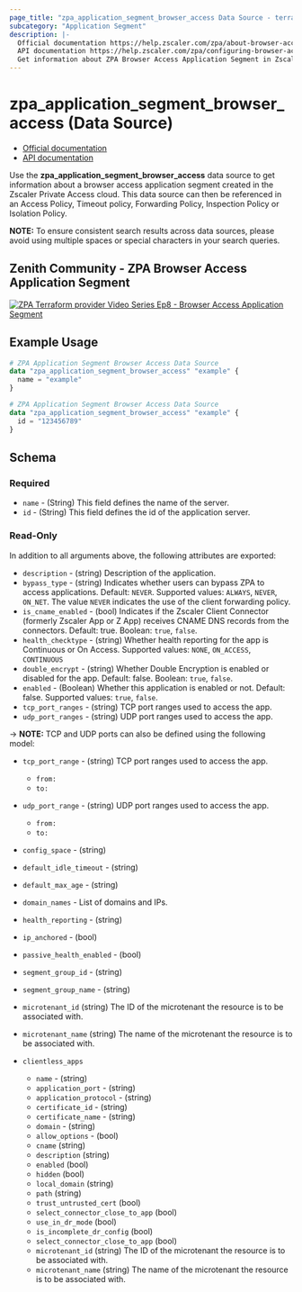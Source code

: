 ```yaml
---
page_title: "zpa_application_segment_browser_access Data Source - terraform-provider-zpa"
subcategory: "Application Segment"
description: |-
  Official documentation https://help.zscaler.com/zpa/about-browser-access
  API documentation https://help.zscaler.com/zpa/configuring-browser-access-application-segments-using-api
  Get information about ZPA Browser Access Application Segment in Zscaler Private Access cloud.
---
```


# zpa_application_segment_browser_access (Data Source)

* [Official documentation](https://help.zscaler.com/zpa/about-browser-access)
* [API documentation](https://help.zscaler.com/zpa/configuring-browser-access-application-segments-using-api)

Use the **zpa_application_segment_browser_access** data source to get information about a browser access application segment created in the Zscaler Private Access cloud. This data source can then be referenced in an Access Policy, Timeout policy, Forwarding Policy, Inspection Policy or Isolation Policy.

**NOTE:** To ensure consistent search results across data sources, please avoid using multiple spaces or special characters in your search queries.

## Zenith Community - ZPA Browser Access Application Segment

[![ZPA Terraform provider Video Series Ep8 - Browser Access Application Segment](https://raw.githubusercontent.com/zscaler/terraform-provider-zpa/master/images/zpa_browser_access_application_segments.svg)](https://community.zscaler.com/zenith/s/question/0D54u00009evlEGCAY/zpa-terraform-provider-video-series-ep8-zpa-browser-access-application-segment)

## Example Usage

```terraform
# ZPA Application Segment Browser Access Data Source
data "zpa_application_segment_browser_access" "example" {
  name = "example"
}
```

```terraform
# ZPA Application Segment Browser Access Data Source
data "zpa_application_segment_browser_access" "example" {
  id = "123456789"
}
```

## Schema

### Required

- `name` - (String) This field defines the name of the server.
- `id` - (String) This field defines the id of the application server.

### Read-Only

In addition to all arguments above, the following attributes are exported:

- `description` - (string) Description of the application.
- `bypass_type` - (string) Indicates whether users can bypass ZPA to access applications. Default: `NEVER`. Supported values: `ALWAYS`, `NEVER`, `ON_NET`. The value `NEVER` indicates the use of the client forwarding policy.
- `is_cname_enabled` - (bool) Indicates if the Zscaler Client Connector (formerly Zscaler App or Z App) receives CNAME DNS records from the connectors. Default: true. Boolean: `true`, `false`.
- `health_checktype` - (string) Whether health reporting for the app is Continuous or On Access. Supported values: `NONE`, `ON_ACCESS`, `CONTINUOUS`
- `double_encrypt` - (string) Whether Double Encryption is enabled or disabled for the app. Default: false. Boolean: `true`, `false`.
- `enabled` - (Boolean) Whether this application is enabled or not. Default: false. Supported values: `true`, `false`.
- `tcp_port_ranges` - (string) TCP port ranges used to access the app.
- `udp_port_ranges` - (string) UDP port ranges used to access the app.

-> **NOTE:**  TCP and UDP ports can also be defined using the following model:

- `tcp_port_range` - (string) TCP port ranges used to access the app.
  - `from:`
  - `to:`
- `udp_port_range` - (string) UDP port ranges used to access the app.
  - `from:`
  - `to:`

- `config_space` - (string)
- `default_idle_timeout` - (string)
- `default_max_age` - (string)
- `domain_names` - List of domains and IPs.
- `health_reporting` - (string)
- `ip_anchored` - (bool)
- `passive_health_enabled` - (bool)
- `segment_group_id` - (string)
- `segment_group_name` - (string)
- `microtenant_id` (string) The ID of the microtenant the resource is to be associated with.
- `microtenant_name` (string) The name of the microtenant the resource is to be associated with.

- `clientless_apps`
  - `name` - (string)
  - `application_port` - (string)
  - `application_protocol` - (string)
  - `certificate_id` - (string)
  - `certificate_name` - (string)
  - `domain` - (string)
  - `allow_options` - (bool)
  - `cname` (string)
  - `description` (string)
  - `enabled` (bool)
  - `hidden` (bool)
  - `local_domain` (string)
  - `path` (string)
  - `trust_untrusted_cert` (bool)
  - `select_connector_close_to_app` (bool)
  - `use_in_dr_mode` (bool)
  - `is_incomplete_dr_config` (bool)
  - `select_connector_close_to_app` (bool)
  - `microtenant_id` (string) The ID of the microtenant the resource is to be associated with.
  - `microtenant_name` (string) The name of the microtenant the resource is to be associated with.
